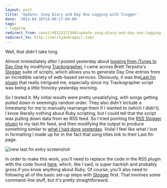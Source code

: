 ```yaml
---
layout: post 
title: 'Update: Song Diary and Day One Logging with Slogger' 
date: '2013-04-16T14:00:17-04:00' 
tags: 
- logging 
redirect_from: /post/48132171348/update-song-diary-and-day-one-logging-with-slogger/
redirect_to: http://verifyandrepair.com/
---
```


Well, that didn't take long.

Almost immiediately after I posted yesterday about [logging from iTunes to Day One](/post/48046602590/song-diary-log-itunes-tracks-to-day-one) by modifying [Trackographer](http://dougscripts.com/itunes/scripts/ss.php?sp=trackographer), I came across Brett Terpstra's [Slogger](https://github.com/ttscoff/Slogger) suite of scripts, which allows you to generate Day One entries from an incredible variety of web-based services. Obviously, it was the[Last.fm plugin](https://github.com/ttscoff/Slogger/blob/master/plugins/lastfmlogger.rb) that really intrigued me, especially since my Trackographer script was being a little finnicky yesterday morning.

So I tested it. My initial results were pretty unsatisfying, with songs getting pulled down in seemingly random order. They also didn't include a timestamp for me to manually rearrange them if I wanted to (which I didn't). I know literally nothing about Ruby scripting, but I could tell that the script was pulling down data from an RSS feed. So I tried pointing the [RSS Slogger plugin](https://github.com/ttscoff/Slogger/blob/master/pluginssslogger.rb) to my last.fm feed, and then modifying the output to produce something similar to [what I had done yesterday](http://d.pr/uZzZ). Voila! I feel like what I lost in formatting I made up for in the fact that song titles link to their Last.fm page.

![new last.fm entry screenshot](http://d.pr/vAtA+)

In order to make this work, you'll need to replace the code in the RSS plugin with the code found [here](http://d.pr/E0dd), which, like I said, is super hackish and probably gross if you know anything about Ruby. Of course, you'll also need to following all of the basic set-up steps with [Slogger](https://github.com/ttscoff/Slogger/blob/masterEADME.md) first. That involves some command-line stuff, but it's pretty straightforward.
